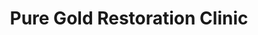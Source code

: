 ---
title: "Pure Gold Restoration Clinic"
url: /oakland/pure-gold-restoration-clinic/
shop: Kosmetik
---